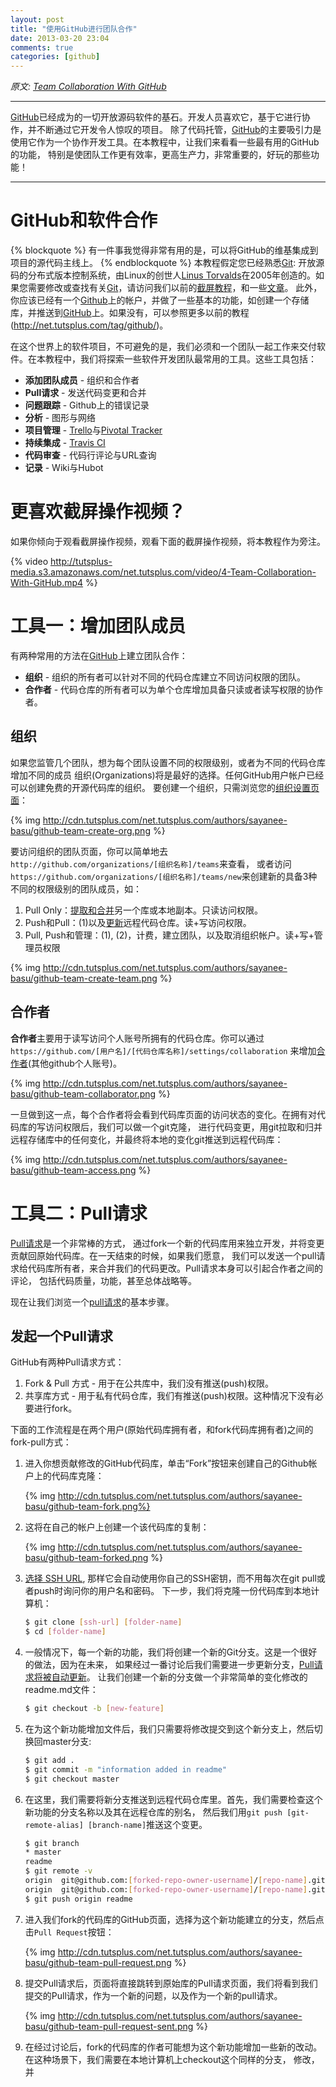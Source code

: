 ```yaml
---
layout: post
title: "使用GitHub进行团队合作"
date: 2013-03-20 23:04
comments: true
categories: [github]
---
```


[Team Collaboration With GitHub]: http://net.tutsplus.com/articles/general/team-collaboration-with-github/ "使用GitHub进行团队合作"
[GitHub]: http://github.com "GitHub"
[Git]: http://git-scm.com/ "git"
[Trello]: http://trello.com "Trello"
[Pivotal Tracker]: https://www.pivotaltracker.com/ "Pivotal Tracker"
[Travis CI]: https://travis-ci.org/ "Travis CI"
[Hubot]: http://hubot.github.com/ "Hubot"

*原文: [Team Collaboration With GitHub][]*

---

[GitHub][]已经成为的一切开放源码软件的基石。开发人员喜欢它，基于它进行协作，并不断通过它开发令人惊叹的项目。
除了​​代码托管，[GitHub][]的主要吸引力是使用它作为一个协作开发工具。在本教程中，让我们来看看一些最有用的GitHub的功能，
特别是使团队工作更有效率，更高生产力，非常重要的，好玩的那些功能！

---

# GitHub和软件合作 #

{% blockquote %}
有一件事我觉得非常有用的是，可以将GitHub的维基集成到项目的源代码主线上。
{% endblockquote %}
本教程假定您已经熟悉[Git][]: 开放源码的分布式版本控制系统，由Linux的创世人[Linus Torvalds](http://en.wikipedia.org/wiki/Linus_Torvalds)在2005年创造的。如果您需要修改或查找有关[Git][]，请访问我们以前的[截屏教程](https://tutsplus.com/course/git-essentials/)，和一些[文章](http://net.tutsplus.com/tag/git/)。
此外，你应该已经有一个[Github][]上的帐户，并做了一些基本的功能，如创建一个存储库，并推送到[GitHub][]上。如果没有，可以参照更多以前的教程(http://net.tutsplus.com/tag/github/)。

在这个世界上的软件项目，不可避免的是，我们必须和一个团队一起工作来交付软件。在本教程中，我们将探索一些软件开发团队最常用的工具。这些工具包括：

-   **添加团队成员** - 组织和合作者
-   **Pull请求** - 发送代码变更和合并
-   **问题跟踪** - Github上的错误记录
-   **分析** - 图形与网络
-   **项目管理** - [Trello][]与[Pivotal Tracker][]
-   **持续集成** - [Travis CI][]
-   **代码审查** - 代码行评论与URL查询
-   **记录** - Wiki与Hubot

# 更喜欢截屏操作视频？ #

如果你倾向于观看截屏操作视频，观看下面的截屏操作视频，将本教程作为旁注。

{% video http://tutsplus-media.s3.amazonaws.com/net.tutsplus.com/video/4-Team-Collaboration-With-GitHub.mp4 %}

# 工具一：增加团队成员 #

有两种常用的方法在[GitHub][]上建立团队合作：

- **组织** - 组织的所有者可以针对不同的代码仓库建立不同访问权限的团队。
- **合作者** - 代码仓库的所有者可以为单个仓库增加具备只读或者读写权限的协作者。

## 组织 ##

如果您监管几个团队，想为每个团队设置不同的权限级别，或者为不同的代码仓库增加不同的成员
组织(Organizations)将是最好的选择。任何GitHub用户帐户已经可以创建免费的开源代码库的组织。
要创建一个组织，只需浏览您的[组织设置页面](https://github.com/settings/organizations)：

{% img http://cdn.tutsplus.com/net.tutsplus.com/authors/sayanee-basu/github-team-create-org.png %}

要访问组织的团队页面，你可以简单地去
`http://github.com/organizations/[组织名称]/teams`来查看，
或者访问`https://github.com/organizations/[组织名称]/teams/new`来创建新的具备3种不同的权限级别的团队成员，如：
1. Pull Only：[提取和合并](http://www.kernel.org/pub/software/scm/git/docs/git-pull.html)另一个库或本地副本。只读访问权限。
2. Push和Pull：(1)以及[更新](http://www.kernel.org/pub/software/scm/git/docs/git-push.html)远程代码仓库。读+写访问权限。
3. Pull, Push和管理：(1), (2)，计费，建立团队，以及取消组织帐户。读+写+管理员权限

{% img http://cdn.tutsplus.com/net.tutsplus.com/authors/sayanee-basu/github-team-create-team.png %}

## 合作者 ##

**合作者**主要用于读写访问个人账号所拥有的代码仓库。你可以通过`https://github.com/[用户名]/[代码仓库名称]/settings/collaboration`
来增加[合作者](https://help.github.com/articles/how-do-i-add-a-collaborator)(其他github个人账号)。

{% img http://cdn.tutsplus.com/net.tutsplus.com/authors/sayanee-basu/github-team-collaborator.png %}

一旦做到这一点，每个合作者将会看到代码库页面的访问状态的变化。在拥有对代码库的写访问权限后，我们可以做一个git克隆，
进行代码变更，用git拉取和归并远程存储库中的任何变化，并最终将本地的变化git推送到远程代码库：

{% img http://cdn.tutsplus.com/net.tutsplus.com/authors/sayanee-basu/github-team-access.png %}

# 工具二：Pull请求 #

[Pull请求](https://help.github.com/articles/using-pull-requests)是一个非常棒的方式，
通过fork一个新的代码库用来独立开发，并将变更贡献回原始代码库。在一天结束的时候，如果我们愿意，
我们可以发送一个pull请求给代码库所有者，来合并我们的代码更改。Pull请求本身可以引起合作者之间的评论，
包括代码质量，功能，甚至总体战略等。

现在让我们浏览一个[pull请求](https://help.github.com/articles/using-pull-requests)的基本步骤。

## 发起一个Pull请求 ##

GitHub有两种Pull请求方式：

1. Fork & Pull 方式 - 用于在公共库中，我们没有推送(push)权限。
2. 共享库方式 - 用于私有代码仓库，我们有推送(push)权限。这种情况下没有必要进行fork。

下面的工作流程是在两个用户(原始代码库拥有者，和fork代码库拥有者)之间的fork-pull方式：

1.  进入你想贡献修改的GitHub代码库，单击“Fork”按​​钮来创建自己的Github帐户上的代码库克隆：

    {% img http://cdn.tutsplus.com/net.tutsplus.com/authors/sayanee-basu/github-team-fork.png%}

2.  这将在自己的帐户上创建一个该代码库的复制：

    {% img http://cdn.tutsplus.com/net.tutsplus.com/authors/sayanee-basu/github-team-forked.png %}

3.  [选择 SSH URL](https://help.github.com/articles/why-is-git-always-asking-for-my-password),
    那样它会自动使用你自己的SSH密钥，而不用每次在git pull或者push时询问你的用户名和密码。
    下一步，我们将克隆一份代码库到本地计算机：

    ```bash
    $ git clone [ssh-url] [folder-name]
    $ cd [folder-name]
    ````

4.  一般情况下，每一个新的功能，我们将创建一个新的Git分支。这是一个很好的做法，因为在未来，
    如果经过一番讨论后我们需要进一步更新分支，[Pull请求将被自动更新](http://stackoverflow.com/questions/9790448/how-to-update-a-pull-request)。
    让我们创建一个新的分支做一个非常简单的变化修改的readme.md文件：

    ```bash
    $ git checkout -b [new-feature]
    ```

5.  在为这个新功能增加文件后，我们只需要将修改提交到这个新分支上，然后切换回master分支:

    ```bash
    $ git add .
    $ git commit -m "information added in readme"
    $ git checkout master
    ```

6.  在这里，我们需要将新分支推送到远程代码仓库里。首先，我们需要检查这个新功能的分支名称以及其在远程仓库的别名，
    然后我们用`git push [git-remote-alias] [branch-name]`推送这个变更。

    ```bash
    $ git branch
    * master
    readme
    $ git remote -v
    origin  git@github.com:[forked-repo-owner-username]/[repo-name].git (fetch)
    origin  git@github.com:[forked-repo-owner-username]/[repo-name].git (push)
    $ git push origin readme
    ```

7.  进入我们fork的代码库的GitHub页面，选择为这个新功能建立的分支，然后点击`Pull Request`按钮：

    {% img http://cdn.tutsplus.com/net.tutsplus.com/authors/sayanee-basu/github-team-pull-request.png %}

8.  提交Pull请求后，页面将直接跳转到原始库的Pull请求页面，我们将看到我们提交的Pull请求，作为一个新的问题，以及作为一个新的pull请求。

    {% img http://cdn.tutsplus.com/net.tutsplus.com/authors/sayanee-basu/github-team-pull-request-sent.png %}

9.  在经过讨论后，fork的代码库的作者可能想为这个新功能增加一些新的改动。在这种场景下，我们需要在本地计算机上checkout这个同样的分支，
    修改，并
